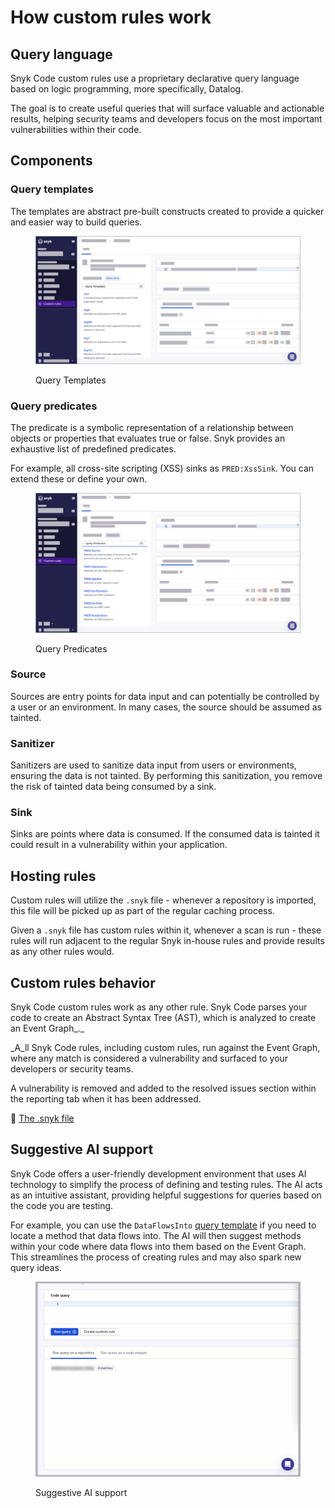 # How custom rules work

## Query language

Snyk Code custom rules use a proprietary declarative query language based on logic programming, more specifically, Datalog.&#x20;

The goal is to create useful queries that will surface valuable and actionable results, helping security teams and developers focus on the most important vulnerabilities within their code.

## Components

### Query templates

The templates are abstract pre-built constructs created to provide a quicker and easier way to build queries.

<figure><img src="../../../.gitbook/assets/query templates.png" alt="Overview of Query Templates."><figcaption><p>Query Templates</p></figcaption></figure>

### Query predicates

The predicate is a symbolic representation of a relationship between objects or properties that evaluates true or false. Snyk provides an exhaustive list of predefined predicates.&#x20;

For example, all cross-site scripting (XSS) sinks as `PRED:XssSink`. You can extend these or define your own.&#x20;

<figure><img src="../../../.gitbook/assets/query predicates.png" alt="Overview of Query Predicates."><figcaption><p>Query Predicates</p></figcaption></figure>

### Source

Sources are entry points for data input and can potentially be controlled by a user or an environment. In many cases, the source should be assumed as tainted.&#x20;

### Sanitizer

Sanitizers are used to sanitize data input from users or environments, ensuring the data is not tainted. By performing this sanitization, you remove the risk of tainted data being consumed by a sink.&#x20;

### Sink

Sinks are points where data is consumed. If the consumed data is tainted it could result in a vulnerability within your application.&#x20;

## Hosting rules

Custom rules will utilize the `.snyk` file - whenever a repository is imported, this file will be picked up as part of the regular caching process.&#x20;

Given a `.snyk` file has custom rules within it, whenever a scan is run - these rules will run adjacent to the regular Snyk in-house rules and provide results as any other rules would.

## Custom rules behavior&#x20;

Snyk Code custom rules work as any other rule. Snyk Code parses your code to create an Abstract Syntax Tree (AST), which is analyzed to create an Event Graph_._&#x20;

_A_ll Snyk Code rules, including custom rules, run against the Event Graph, where any match is considered a vulnerability and surfaced to your developers or security teams.

A vulnerability is removed and added to the resolved issues section within the reporting tab when it has been addressed.

:link: [The .snyk file](../../../snyk-cli/test-for-vulnerabilities/the-.snyk-file.md)

## Suggestive AI support

Snyk Code offers a user-friendly development environment that uses AI technology to simplify the process of defining and testing rules. The AI acts as an intuitive assistant, providing helpful suggestions for queries based on the code you are testing.

For example, you can use the  `DataFlowsInto` [query template](how-custom-rules-work.md#query-templates) if you need to locate a method that data flows into. The AI will then suggest methods within your code where data flows into them based on the Event Graph. This streamlines the process of creating rules and may also spark new query ideas.

<figure><img src="../../../.gitbook/assets/suggestive_ai_support (1).gif" alt="Suggestive AI support"><figcaption><p>Suggestive AI support</p></figcaption></figure>



